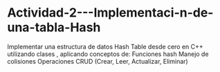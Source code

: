 # Actividad-2---Implementaci-n-de-una-tabla-Hash
Implementar una estructura de datos Hash Table desde cero en C++ utilizando clases , aplicando conceptos de:  Funciones hash  Manejo de colisiones  Operaciones CRUD (Crear, Leer, Actualizar, Eliminar)
